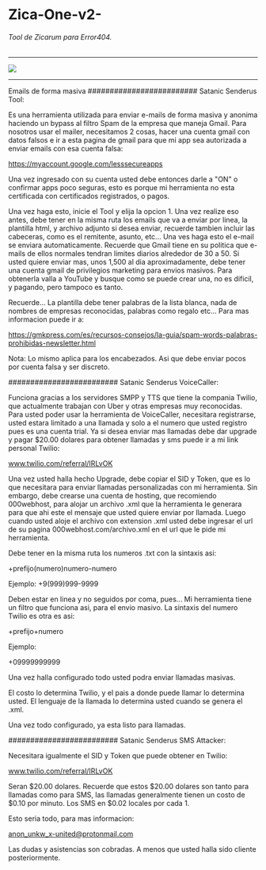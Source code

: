 # Zica-One-v2-
<h6>Tool de Zicarum para Error404.</h6>
<hr>
<img src="https://github.com/error404-notfound/Zica-One-v2-/blob/master/foto.jpg">
<hr>
Emails de forma masiva
#########################
Satanic Senderus Tool:

Es una herramienta utilizada para enviar e-mails de forma masiva y anonima haciendo un bypass al filtro Spam de la empresa
que maneja Gmail. Para nosotros usar el mailer, necesitamos 2 cosas, hacer una cuenta gmail con datos falsos e ir a esta 
pagina de gmail para que mi app sea autorizada a enviar emails con esa cuenta falsa:

https://myaccount.google.com/lesssecureapps

Una vez ingresado con su cuenta usted debe entonces darle a "ON" o confirmar apps poco seguras, esto es porque mi herramienta
no esta certificada con certificados registrados, o pagos. 

Una vez haga esto, inicie el Tool y elija la opcion 1. Una vez realize eso antes, debe tener en la misma ruta los emails
que va a enviar por linea, la plantilla html, y archivo adjunto si desea enviar, recuerde tambien incluir las cabeceras,
como es el remitente, asunto, etc... Una ves haga esto el e-mail se enviara automaticamente. Recuerde que Gmail tiene 
en su politica que e-mails de ellos normales tendran limites diarios alrededor de 30 a 50. Si usted quiere enviar mas,
unos 1,500 al dia aproximadamente, debe tener una cuenta gmail de privilegios marketing para envios masivos. Para obtenerla
valla a YouTube y busque como se puede crear una, no es dificil, y pagando, pero tampoco es tanto. 

Recuerde... La plantilla debe tener palabras de la lista blanca, nada de nombres de empresas reconocidas, palabras como 
regalo etc... Para mas informacion puede ir a:


https://gmkpress.com/es/recursos-consejos/la-guia/spam-words-palabras-prohibidas-newsletter.html

Nota: 
Lo mismo aplica para los encabezados. Asi que debe enviar pocos por cuenta falsa y ser discreto.



#########################
Satanic Senderus VoiceCaller:

Funciona gracias a los servidores SMPP y TTS que tiene la compania Twilio, que actualmente trabajan con Uber y otras empresas
muy reconocidas. Para usted poder usar la herramienta de VoiceCaller, necesitara registrarse, usted estara limitado a una 
llamada y solo a el numero que usted registro pues es una cuenta trial. Ya si desea enviar mas llamadas debe dar upgrade 
y pagar $20.00 dolares para obtener llamadas y sms puede ir a mi link personal Twilio:

www.twilio.com/referral/IRLvOK

Una vez usted halla hecho Upgrade, debe copiar el SID y Token, que es lo que necesitara para enviar llamadas personalizadas
con mi herramienta. Sin embargo, debe crearse una cuenta de hosting, que recomiendo 000webhost, para alojar un archivo .xml
que la herramienta le generara para que ahi este el mensaje que usted quiere enviar por llamada. Luego cuando usted 
aloje el archivo con extension .xml usted debe ingresar el url de su pagina 000webhost.com/archivo.xml en el url que le pide 
mi herramienta. 

Debe tener en la misma ruta los numeros .txt con la sintaxis asi:

+prefijo(numero)numero-numero 

Ejemplo:
+9(999)999-9999

Deben estar en linea y no seguidos por coma, pues... Mi herramienta tiene un filtro que funciona asi, para el envio masivo.
La sintaxis del numero Twilio es otra es asi:

+prefijo+numero

Ejemplo:

+09999999999

Una vez halla configurado todo usted podra enviar llamadas masivas. 

El costo lo determina Twilio, y el pais a donde puede llamar lo determina usted. El lenguaje de la llamada lo determina usted
cuando se genera el .xml.

Una vez todo configurado, ya esta listo para llamadas. 


#########################
Satanic Senderus SMS Attacker:

Necesitara igualmente el SID y Token que puede obtener en Twilio:

www.twilio.com/referral/IRLvOK

Seran $20.00 dolares. Recuerde que estos $20.00 dolares son tanto para llamadas como para SMS, las llamadas generalmente
tienen un costo de $0.10 por minuto. Los SMS en $0.02 locales por cada 1. 

Esto seria todo, para mas informacion:

anon_unkw_x-united@protonmail.com

Las dudas y asistencias son cobradas. A menos que usted halla sido cliente posteriormente.
